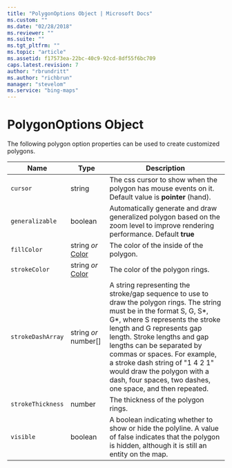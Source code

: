 ```yaml
---
title: "PolygonOptions Object | Microsoft Docs"
ms.custom: ""
ms.date: "02/28/2018"
ms.reviewer: ""
ms.suite: ""
ms.tgt_pltfrm: ""
ms.topic: "article"
ms.assetid: f17573ea-22bc-40c9-92cd-8df55f6bc709
caps.latest.revision: 7
author: "rbrundritt"
ms.author: "richbrun"
manager: "stevelom"
ms.service: "bing-maps"
---
```

# PolygonOptions Object
The following polygon option properties can be used to create customized polygons. 

Name               | Type                        | Description
------------------ | --------------------------- | ----------------------------------------------
`cursor` | string | The css cursor to show when the polygon has mouse events on it. Default value is **pointer** (hand).
`generalizable` | boolean | Automatically generate and draw generalized polygon based on the zoom level to improve rendering performance. Default **true**
`fillColor`          | string _or_ [Color](color-class.md)  | The color of the inside of the polygon.
`strokeColor`       | string _or_ [Color](color-class.md) | The color of the polygon rings.
`strokeDashArray`    | string _or_ number[]        | A string representing the stroke/gap sequence to use to draw the polygon rings. The string must be in the format S, G, S*, G*, where S represents the stroke length and G represents gap length. Stroke lengths and gap lengths can be separated by commas or spaces. For example, a stroke dash string of "1 4 2 1" would draw the polygon with a dash, four spaces, two dashes, one space, and then repeated.
`strokeThickness`    | number                 | The thickness of the polygon rings.
`visible`            | boolean                | A boolean indicating whether to show or hide the polyline. A value of false indicates that the polygon is hidden, although it is still an entity on the map.
